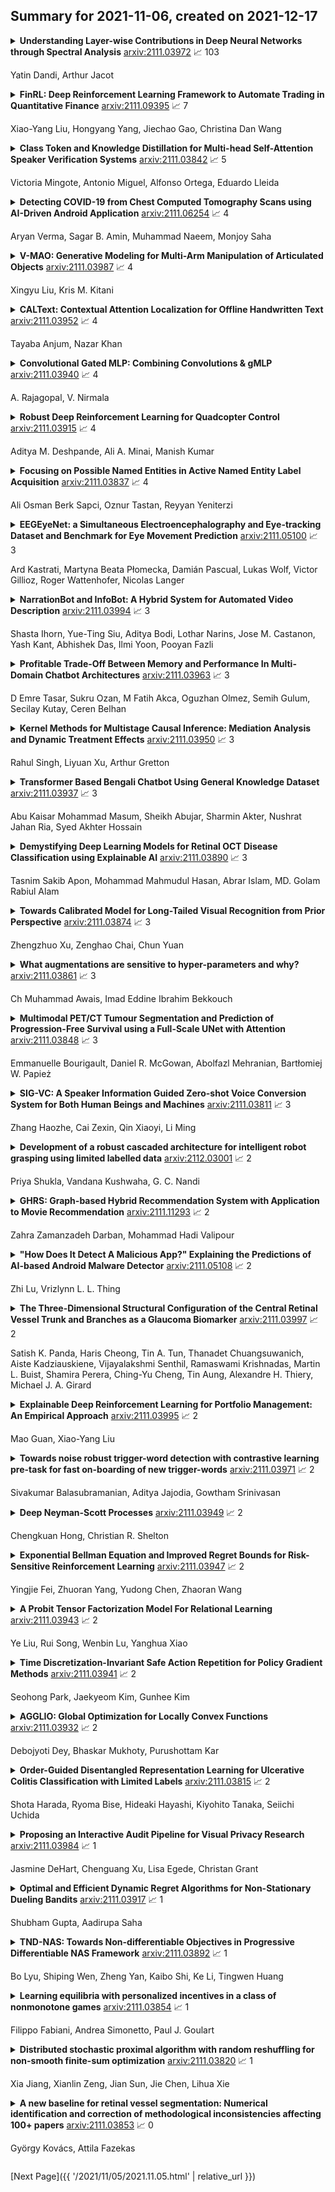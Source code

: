 ## Summary for 2021-11-06, created on 2021-12-17


<details><summary><b>Understanding Layer-wise Contributions in Deep Neural Networks through Spectral Analysis</b>
<a href="https://arxiv.org/abs/2111.03972">arxiv:2111.03972</a>
&#x1F4C8; 103 <br>
<p>Yatin Dandi, Arthur Jacot</p></summary>
<p>

**Abstract:** Spectral analysis is a powerful tool, decomposing any function into simpler parts. In machine learning, Mercer's theorem generalizes this idea, providing for any kernel and input distribution a natural basis of functions of increasing frequency. More recently, several works have extended this analysis to deep neural networks through the framework of Neural Tangent Kernel. In this work, we analyze the layer-wise spectral bias of Deep Neural Networks and relate it to the contributions of different layers in the reduction of generalization error for a given target function. We utilize the properties of Hermite polynomials and spherical harmonics to prove that initial layers exhibit a larger bias towards high-frequency functions defined on the unit sphere. We further provide empirical results validating our theory in high dimensional datasets for Deep Neural Networks.

</p>
</details>

<details><summary><b>FinRL: Deep Reinforcement Learning Framework to Automate Trading in Quantitative Finance</b>
<a href="https://arxiv.org/abs/2111.09395">arxiv:2111.09395</a>
&#x1F4C8; 7 <br>
<p>Xiao-Yang Liu, Hongyang Yang, Jiechao Gao, Christina Dan Wang</p></summary>
<p>

**Abstract:** Deep reinforcement learning (DRL) has been envisioned to have a competitive edge in quantitative finance. However, there is a steep development curve for quantitative traders to obtain an agent that automatically positions to win in the market, namely \textit{to decide where to trade, at what price} and \textit{what quantity}, due to the error-prone programming and arduous debugging. In this paper, we present the first open-source framework \textit{FinRL} as a full pipeline to help quantitative traders overcome the steep learning curve. FinRL is featured with simplicity, applicability and extensibility under the key principles, \textit{full-stack framework, customization, reproducibility} and \textit{hands-on tutoring}.
  Embodied as a three-layer architecture with modular structures, FinRL implements fine-tuned state-of-the-art DRL algorithms and common reward functions, while alleviating the debugging workloads. Thus, we help users pipeline the strategy design at a high turnover rate. At multiple levels of time granularity, FinRL simulates various markets as training environments using historical data and live trading APIs. Being highly extensible, FinRL reserves a set of user-import interfaces and incorporates trading constraints such as market friction, market liquidity and investor's risk-aversion. Moreover, serving as practitioners' stepping stones, typical trading tasks are provided as step-by-step tutorials, e.g., stock trading, portfolio allocation, cryptocurrency trading, etc.

</p>
</details>

<details><summary><b>Class Token and Knowledge Distillation for Multi-head Self-Attention Speaker Verification Systems</b>
<a href="https://arxiv.org/abs/2111.03842">arxiv:2111.03842</a>
&#x1F4C8; 5 <br>
<p>Victoria Mingote, Antonio Miguel, Alfonso Ortega, Eduardo Lleida</p></summary>
<p>

**Abstract:** This paper explores three novel approaches to improve the performance of speaker verification (SV) systems based on deep neural networks (DNN) using Multi-head Self-Attention (MSA) mechanisms and memory layers. Firstly, we propose the use of a learnable vector called Class token to replace the average global pooling mechanism to extract the embeddings. Unlike global average pooling, our proposal takes into account the temporal structure of the input what is relevant for the text-dependent SV task. The class token is concatenated to the input before the first MSA layer, and its state at the output is used to predict the classes. To gain additional robustness, we introduce two approaches. First, we have developed a Bayesian estimation of the class token. Second, we have added a distilled representation token for training a teacher-student pair of networks using the Knowledge Distillation (KD) philosophy, which is combined with the class token. This distillation token is trained to mimic the predictions from the teacher network, while the class token replicates the true label. All the strategies have been tested on the RSR2015-Part II and DeepMine-Part 1 databases for text-dependent SV, providing competitive results compared to the same architecture using the average pooling mechanism to extract average embeddings.

</p>
</details>

<details><summary><b>Detecting COVID-19 from Chest Computed Tomography Scans using AI-Driven Android Application</b>
<a href="https://arxiv.org/abs/2111.06254">arxiv:2111.06254</a>
&#x1F4C8; 4 <br>
<p>Aryan Verma, Sagar B. Amin, Muhammad Naeem, Monjoy Saha</p></summary>
<p>

**Abstract:** The COVID-19 (coronavirus disease 2019) pandemic affected more than 186 million people with over 4 million deaths worldwide by June 2021. The magnitude of which has strained global healthcare systems. Chest Computed Tomography (CT) scans have a potential role in the diagnosis and prognostication of COVID-19. Designing a diagnostic system which is cost-efficient and convenient to operate on resource-constrained devices like mobile phones would enhance the clinical usage of chest CT scans and provide swift, mobile, and accessible diagnostic capabilities. This work proposes developing a novel Android application that detects COVID-19 infection from chest CT scans using a highly efficient and accurate deep learning algorithm. It further creates an attention heatmap, augmented on the segmented lung parenchyma region in the CT scans through an algorithm developed as a part of this work, which shows the regions of infection in the lungs. We propose a selection approach combined with multi-threading for a faster generation of heatmaps on Android Device, which reduces the processing time by about 93%. The neural network trained to detect COVID-19 in this work is tested with F1 score and accuracy, both of 99.58% and sensitivity of 99.69%, which is better than most of the results in the domain of COVID diagnosis from CT scans. This work will be beneficial in high volume practices and help doctors triage patients in the early diagnosis of the COVID-19 quickly and efficiently.

</p>
</details>

<details><summary><b>V-MAO: Generative Modeling for Multi-Arm Manipulation of Articulated Objects</b>
<a href="https://arxiv.org/abs/2111.03987">arxiv:2111.03987</a>
&#x1F4C8; 4 <br>
<p>Xingyu Liu, Kris M. Kitani</p></summary>
<p>

**Abstract:** Manipulating articulated objects requires multiple robot arms in general. It is challenging to enable multiple robot arms to collaboratively complete manipulation tasks on articulated objects. In this paper, we present $\textbf{V-MAO}$, a framework for learning multi-arm manipulation of articulated objects. Our framework includes a variational generative model that learns contact point distribution over object rigid parts for each robot arm. The training signal is obtained from interaction with the simulation environment which is enabled by planning and a novel formulation of object-centric control for articulated objects. We deploy our framework in a customized MuJoCo simulation environment and demonstrate that our framework achieves a high success rate on six different objects and two different robots. We also show that generative modeling can effectively learn the contact point distribution on articulated objects.

</p>
</details>

<details><summary><b>CALText: Contextual Attention Localization for Offline Handwritten Text</b>
<a href="https://arxiv.org/abs/2111.03952">arxiv:2111.03952</a>
&#x1F4C8; 4 <br>
<p>Tayaba Anjum, Nazar Khan</p></summary>
<p>

**Abstract:** Recognition of Arabic-like scripts such as Persian and Urdu is more challenging than Latin-based scripts. This is due to the presence of a two-dimensional structure, context-dependent character shapes, spaces and overlaps, and placement of diacritics. Not much research exists for offline handwritten Urdu script which is the 10th most spoken language in the world. We present an attention based encoder-decoder model that learns to read Urdu in context. A novel localization penalty is introduced to encourage the model to attend only one location at a time when recognizing the next character. In addition, we comprehensively refine the only complete and publicly available handwritten Urdu dataset in terms of ground-truth annotations. We evaluate the model on both Urdu and Arabic datasets and show that contextual attention localization outperforms both simple attention and multi-directional LSTM models.

</p>
</details>

<details><summary><b>Convolutional Gated MLP: Combining Convolutions & gMLP</b>
<a href="https://arxiv.org/abs/2111.03940">arxiv:2111.03940</a>
&#x1F4C8; 4 <br>
<p>A. Rajagopal, V. Nirmala</p></summary>
<p>

**Abstract:** To the best of our knowledge, this is the first paper to introduce Convolutions to Gated MultiLayer Perceptron and contributes an implementation of this novel Deep Learning architecture. Google Brain introduced the gMLP in May 2021. Microsoft introduced Convolutions in Vision Transformer in Mar 2021. Inspired by both gMLP and CvT, we introduce convolutional layers in gMLP. CvT combined the power of Convolutions and Attention. Our implementation combines the best of Convolutional learning along with spatial gated MLP. Further, the paper visualizes how CgMLP learns. Visualizations show how CgMLP learns from features such as outline of a car. While Attention was the basis of much of recent progress in Deep Learning, gMLP proposed an approach that doesn't use Attention computation. In Transformer based approaches, a whole lot of Attention matrixes need to be learnt using vast amount of training data. In gMLP, the fine tunning for new tasks can be challenging by transfer learning with smaller datasets. We implement CgMLP and compares it with gMLP on CIFAR dataset. Experimental results explore the power of generaliza-tion of CgMLP, while gMLP tend to drastically overfit the training data.
  To summarize, the paper contributes a novel Deep Learning architecture and demonstrates the learning mechanism of CgMLP through visualizations, for the first time in literature.

</p>
</details>

<details><summary><b>Robust Deep Reinforcement Learning for Quadcopter Control</b>
<a href="https://arxiv.org/abs/2111.03915">arxiv:2111.03915</a>
&#x1F4C8; 4 <br>
<p>Aditya M. Deshpande, Ali A. Minai, Manish Kumar</p></summary>
<p>

**Abstract:** Deep reinforcement learning (RL) has made it possible to solve complex robotics problems using neural networks as function approximators. However, the policies trained on stationary environments suffer in terms of generalization when transferred from one environment to another. In this work, we use Robust Markov Decision Processes (RMDP) to train the drone control policy, which combines ideas from Robust Control and RL. It opts for pessimistic optimization to handle potential gaps between policy transfer from one environment to another. The trained control policy is tested on the task of quadcopter positional control. RL agents were trained in a MuJoCo simulator. During testing, different environment parameters (unseen during the training) were used to validate the robustness of the trained policy for transfer from one environment to another. The robust policy outperformed the standard agents in these environments, suggesting that the added robustness increases generality and can adapt to non-stationary environments.
  Codes: https://github.com/adipandas/gym_multirotor

</p>
</details>

<details><summary><b>Focusing on Possible Named Entities in Active Named Entity Label Acquisition</b>
<a href="https://arxiv.org/abs/2111.03837">arxiv:2111.03837</a>
&#x1F4C8; 4 <br>
<p>Ali Osman Berk Sapci, Oznur Tastan, Reyyan Yeniterzi</p></summary>
<p>

**Abstract:** Named entity recognition (NER) aims to identify mentions of named entities in an unstructured text and classify them into the predefined named entity classes. Even though deep learning-based pre-trained language models achieve good predictive performances, many domain-specific NERtasks still require a sufficient amount of labeled data. Active learning (AL), a general framework for the label acquisition problem, has been used for the NER tasks to minimize the annotation cost without sacrificing model performance. However, heavily imbalanced class distribution of tokens introduces challenges in designing effective AL querying methods for NER. We propose AL sentence query evaluation functions which pay more attention to possible positive tokens, and evaluate these proposed functions with both sentence-based and token-based cost evaluation strategies. We also propose a better data-driven normalization approach to penalize too long or too short sentences. Our experiments on three datasets from different domains reveal that the proposed approaches reduce the number of annotated tokens while achieving better or comparable prediction performance with conventional methods.

</p>
</details>

<details><summary><b>EEGEyeNet: a Simultaneous Electroencephalography and Eye-tracking Dataset and Benchmark for Eye Movement Prediction</b>
<a href="https://arxiv.org/abs/2111.05100">arxiv:2111.05100</a>
&#x1F4C8; 3 <br>
<p>Ard Kastrati, Martyna Beata Płomecka, Damián Pascual, Lukas Wolf, Victor Gillioz, Roger Wattenhofer, Nicolas Langer</p></summary>
<p>

**Abstract:** We present a new dataset and benchmark with the goal of advancing research in the intersection of brain activities and eye movements. Our dataset, EEGEyeNet, consists of simultaneous Electroencephalography (EEG) and Eye-tracking (ET) recordings from 356 different subjects collected from three different experimental paradigms. Using this dataset, we also propose a benchmark to evaluate gaze prediction from EEG measurements. The benchmark consists of three tasks with an increasing level of difficulty: left-right, angle-amplitude and absolute position. We run extensive experiments on this benchmark in order to provide solid baselines, both based on classical machine learning models and on large neural networks. We release our complete code and data and provide a simple and easy-to-use interface to evaluate new methods.

</p>
</details>

<details><summary><b>NarrationBot and InfoBot: A Hybrid System for Automated Video Description</b>
<a href="https://arxiv.org/abs/2111.03994">arxiv:2111.03994</a>
&#x1F4C8; 3 <br>
<p>Shasta Ihorn, Yue-Ting Siu, Aditya Bodi, Lothar Narins, Jose M. Castanon, Yash Kant, Abhishek Das, Ilmi Yoon, Pooyan Fazli</p></summary>
<p>

**Abstract:** Video accessibility is crucial for blind and low vision users for equitable engagements in education, employment, and entertainment. Despite the availability of professional and amateur services and tools, most human-generated descriptions are expensive and time consuming. Moreover, the rate of human-generated descriptions cannot match the speed of video production. To overcome the increasing gaps in video accessibility, we developed a hybrid system of two tools to 1) automatically generate descriptions for videos and 2) provide answers or additional descriptions in response to user queries on a video. Results from a mixed-methods study with 26 blind and low vision individuals show that our system significantly improved user comprehension and enjoyment of selected videos when both tools were used in tandem. In addition, participants reported no significant difference in their ability to understand videos when presented with autogenerated descriptions versus human-revised autogenerated descriptions. Our results demonstrate user enthusiasm about the developed system and its promise for providing customized access to videos. We discuss the limitations of the current work and provide recommendations for the future development of automated video description tools.

</p>
</details>

<details><summary><b>Profitable Trade-Off Between Memory and Performance In Multi-Domain Chatbot Architectures</b>
<a href="https://arxiv.org/abs/2111.03963">arxiv:2111.03963</a>
&#x1F4C8; 3 <br>
<p>D Emre Tasar, Sukru Ozan, M Fatih Akca, Oguzhan Olmez, Semih Gulum, Secilay Kutay, Ceren Belhan</p></summary>
<p>

**Abstract:** Text classification problem is a very broad field of study in the field of natural language processing. In short, the text classification problem is to determine which of the previously determined classes the given text belongs to. Successful studies have been carried out in this field in the past studies. In the study, Bidirectional Encoder Representations for Transformers (BERT), which is a frequently preferred method for solving the classification problem in the field of natural language processing, is used. By solving classification problems through a single model to be used in a chatbot architecture, it is aimed to alleviate the load on the server that will be created by more than one model used for solving more than one classification problem. At this point, with the masking method applied during the estimation of a single BERT model, which was created for classification in more than one subject, the estimation of the model was provided on a problem-based basis. Three separate data sets covering different fields from each other are divided by various methods in order to complicate the problem, and classification problems that are very close to each other in terms of field are also included in this way. The dataset used in this way consists of five classification problems with 154 classes. A BERT model containing all classification problems and other BERT models trained specifically for the problems were compared with each other in terms of performance and the space they occupied on the server.

</p>
</details>

<details><summary><b>Kernel Methods for Multistage Causal Inference: Mediation Analysis and Dynamic Treatment Effects</b>
<a href="https://arxiv.org/abs/2111.03950">arxiv:2111.03950</a>
&#x1F4C8; 3 <br>
<p>Rahul Singh, Liyuan Xu, Arthur Gretton</p></summary>
<p>

**Abstract:** We propose kernel ridge regression estimators for mediation analysis and dynamic treatment effects over short horizons. We allow treatments, covariates, and mediators to be discrete or continuous, and low, high, or infinite dimensional. We propose estimators of means, increments, and distributions of counterfactual outcomes with closed form solutions in terms of kernel matrix operations. For the continuous treatment case, we prove uniform consistency with finite sample rates. For the discrete treatment case, we prove root-n consistency, Gaussian approximation, and semiparametric efficiency. We conduct simulations then estimate mediated and dynamic treatment effects of the US Job Corps program for disadvantaged youth.

</p>
</details>

<details><summary><b>Transformer Based Bengali Chatbot Using General Knowledge Dataset</b>
<a href="https://arxiv.org/abs/2111.03937">arxiv:2111.03937</a>
&#x1F4C8; 3 <br>
<p>Abu Kaisar Mohammad Masum, Sheikh Abujar, Sharmin Akter, Nushrat Jahan Ria, Syed Akhter Hossain</p></summary>
<p>

**Abstract:** An AI chatbot provides an impressive response after learning from the trained dataset. In this decade, most of the research work demonstrates that deep neural models superior to any other model. RNN model regularly used for determining the sequence-related problem like a question and it answers. This approach acquainted with everyone as seq2seq learning. In a seq2seq model mechanism, it has encoder and decoder. The encoder embedded any input sequence, and the decoder embedded output sequence. For reinforcing the seq2seq model performance, attention mechanism added into the encoder and decoder. After that, the transformer model has introduced itself as a high-performance model with multiple attention mechanism for solving the sequence-related dilemma. This model reduces training time compared with RNN based model and also achieved state-of-the-art performance for sequence transduction. In this research, we applied the transformer model for Bengali general knowledge chatbot based on the Bengali general knowledge Question Answer (QA) dataset. It scores 85.0 BLEU on the applied QA data. To check the comparison of the transformer model performance, we trained the seq2seq model with attention on our dataset that scores 23.5 BLEU.

</p>
</details>

<details><summary><b>Demystifying Deep Learning Models for Retinal OCT Disease Classification using Explainable AI</b>
<a href="https://arxiv.org/abs/2111.03890">arxiv:2111.03890</a>
&#x1F4C8; 3 <br>
<p>Tasnim Sakib Apon, Mohammad Mahmudul Hasan, Abrar Islam, MD. Golam Rabiul Alam</p></summary>
<p>

**Abstract:** In the world of medical diagnostics, the adoption of various deep learning techniques is quite common as well as effective, and its statement is equally true when it comes to implementing it into the retina Optical Coherence Tomography (OCT) sector, but (i)These techniques have the black box characteristics that prevent the medical professionals to completely trust the results generated from them (ii)Lack of precision of these methods restricts their implementation in clinical and complex cases (iii)The existing works and models on the OCT classification are substantially large and complicated and they require a considerable amount of memory and computational power, reducing the quality of classifiers in real-time applications. To meet these problems, in this paper a self-developed CNN model has been proposed which is comparatively smaller and simpler along with the use of Lime that introduces Explainable AI to the study and helps to increase the interpretability of the model. This addition will be an asset to the medical experts for getting major and detailed information and will help them in making final decisions and will also reduce the opacity and vulnerability of the conventional deep learning models.

</p>
</details>

<details><summary><b>Towards Calibrated Model for Long-Tailed Visual Recognition from Prior Perspective</b>
<a href="https://arxiv.org/abs/2111.03874">arxiv:2111.03874</a>
&#x1F4C8; 3 <br>
<p>Zhengzhuo Xu, Zenghao Chai, Chun Yuan</p></summary>
<p>

**Abstract:** Real-world data universally confronts a severe class-imbalance problem and exhibits a long-tailed distribution, i.e., most labels are associated with limited instances. The naïve models supervised by such datasets would prefer dominant labels, encounter a serious generalization challenge and become poorly calibrated. We propose two novel methods from the prior perspective to alleviate this dilemma. First, we deduce a balance-oriented data augmentation named Uniform Mixup (UniMix) to promote mixup in long-tailed scenarios, which adopts advanced mixing factor and sampler in favor of the minority. Second, motivated by the Bayesian theory, we figure out the Bayes Bias (Bayias), an inherent bias caused by the inconsistency of prior, and compensate it as a modification on standard cross-entropy loss. We further prove that both the proposed methods ensure the classification calibration theoretically and empirically. Extensive experiments verify that our strategies contribute to a better-calibrated model, and their combination achieves state-of-the-art performance on CIFAR-LT, ImageNet-LT, and iNaturalist 2018.

</p>
</details>

<details><summary><b>What augmentations are sensitive to hyper-parameters and why?</b>
<a href="https://arxiv.org/abs/2111.03861">arxiv:2111.03861</a>
&#x1F4C8; 3 <br>
<p>Ch Muhammad Awais, Imad Eddine Ibrahim Bekkouch</p></summary>
<p>

**Abstract:** We apply augmentations to our dataset to enhance the quality of our predictions and make our final models more resilient to noisy data and domain drifts. Yet the question remains, how are these augmentations going to perform with different hyper-parameters? In this study we evaluate the sensitivity of augmentations with regards to the model's hyper parameters along with their consistency and influence by performing a Local Surrogate (LIME) interpretation on the impact of hyper-parameters when different augmentations are applied to a machine learning model. We have utilized Linear regression coefficients for weighing each augmentation. Our research has proved that there are some augmentations which are highly sensitive to hyper-parameters and others which are more resilient and reliable.

</p>
</details>

<details><summary><b>Multimodal PET/CT Tumour Segmentation and Prediction of Progression-Free Survival using a Full-Scale UNet with Attention</b>
<a href="https://arxiv.org/abs/2111.03848">arxiv:2111.03848</a>
&#x1F4C8; 3 <br>
<p>Emmanuelle Bourigault, Daniel R. McGowan, Abolfazl Mehranian, Bartłomiej W. Papież</p></summary>
<p>

**Abstract:** Segmentation of head and neck (H\&N) tumours and prediction of patient outcome are crucial for patient's disease diagnosis and treatment monitoring. Current developments of robust deep learning models are hindered by the lack of large multi-centre, multi-modal data with quality annotations. The MICCAI 2021 HEad and neCK TumOR (HECKTOR) segmentation and outcome prediction challenge creates a platform for comparing segmentation methods of the primary gross target volume on fluoro-deoxyglucose (FDG)-PET and Computed Tomography images and prediction of progression-free survival in H\&N oropharyngeal cancer.For the segmentation task, we proposed a new network based on an encoder-decoder architecture with full inter- and intra-skip connections to take advantage of low-level and high-level semantics at full scales. Additionally, we used Conditional Random Fields as a post-processing step to refine the predicted segmentation maps. We trained multiple neural networks for tumor volume segmentation, and these segmentations were ensembled achieving an average Dice Similarity Coefficient of 0.75 in cross-validation, and 0.76 on the challenge testing data set. For prediction of patient progression free survival task, we propose a Cox proportional hazard regression combining clinical, radiomic, and deep learning features. Our survival prediction model achieved a concordance index of 0.82 in cross-validation, and 0.62 on the challenge testing data set.

</p>
</details>

<details><summary><b>SIG-VC: A Speaker Information Guided Zero-shot Voice Conversion System for Both Human Beings and Machines</b>
<a href="https://arxiv.org/abs/2111.03811">arxiv:2111.03811</a>
&#x1F4C8; 3 <br>
<p>Zhang Haozhe, Cai Zexin, Qin Xiaoyi, Li Ming</p></summary>
<p>

**Abstract:** Nowadays, as more and more systems achieve good performance in traditional voice conversion (VC) tasks, people's attention gradually turns to VC tasks under extreme conditions. In this paper, we propose a novel method for zero-shot voice conversion. We aim to obtain intermediate representations for speaker-content disentanglement of speech to better remove speaker information and get pure content information. Accordingly, our proposed framework contains a module that removes the speaker information from the acoustic feature of the source speaker. Moreover, speaker information control is added to our system to maintain the voice cloning performance. The proposed system is evaluated by subjective and objective metrics. Results show that our proposed system significantly reduces the trade-off problem in zero-shot voice conversion, while it also manages to have high spoofing power to the speaker verification system.

</p>
</details>

<details><summary><b>Development of a robust cascaded architecture for intelligent robot grasping using limited labelled data</b>
<a href="https://arxiv.org/abs/2112.03001">arxiv:2112.03001</a>
&#x1F4C8; 2 <br>
<p>Priya Shukla, Vandana Kushwaha, G. C. Nandi</p></summary>
<p>

**Abstract:** Grasping objects intelligently is a challenging task even for humans and we spend a considerable amount of time during our childhood to learn how to grasp objects correctly. In the case of robots, we can not afford to spend that much time on making it to learn how to grasp objects effectively. Therefore, in the present research we propose an efficient learning architecture based on VQVAE so that robots can be taught with sufficient data corresponding to correct grasping. However, getting sufficient labelled data is extremely difficult in the robot grasping domain. To help solve this problem, a semi-supervised learning based model which has much more generalization capability even with limited labelled data set, has been investigated. Its performance shows 6\% improvement when compared with existing state-of-the-art models including our earlier model. During experimentation, It has been observed that our proposed model, RGGCNN2, performs significantly better, both in grasping isolated objects as well as objects in a cluttered environment, compared to the existing approaches which do not use unlabelled data for generating grasping rectangles. To the best of our knowledge, developing an intelligent robot grasping model (based on semi-supervised learning) trained through representation learning and exploiting the high-quality learning ability of GGCNN2 architecture with the limited number of labelled dataset together with the learned latent embeddings, can be used as a de-facto training method which has been established and also validated in this paper through rigorous hardware experimentations using Baxter (Anukul) research robot.

</p>
</details>

<details><summary><b>GHRS: Graph-based Hybrid Recommendation System with Application to Movie Recommendation</b>
<a href="https://arxiv.org/abs/2111.11293">arxiv:2111.11293</a>
&#x1F4C8; 2 <br>
<p>Zahra Zamanzadeh Darban, Mohammad Hadi Valipour</p></summary>
<p>

**Abstract:** Research about recommender systems emerges over the last decade and comprises valuable services to increase different companies' revenue. Several approaches exist in handling paper recommender systems. While most existing recommender systems rely either on a content-based approach or a collaborative approach, there are hybrid approaches that can improve recommendation accuracy using a combination of both approaches. Even though many algorithms are proposed using such methods, it is still necessary for further improvement. In this paper, we propose a recommender system method using a graph-based model associated with the similarity of users' ratings, in combination with users' demographic and location information. By utilizing the advantages of Autoencoder feature extraction, we extract new features based on all combined attributes. Using the new set of features for clustering users, our proposed approach (GHRS) has gained a significant improvement, which dominates other methods' performance in the cold-start problem. The experimental results on the MovieLens dataset show that the proposed algorithm outperforms many existing recommendation algorithms on recommendation accuracy.

</p>
</details>

<details><summary><b>"How Does It Detect A Malicious App?" Explaining the Predictions of AI-based Android Malware Detector</b>
<a href="https://arxiv.org/abs/2111.05108">arxiv:2111.05108</a>
&#x1F4C8; 2 <br>
<p>Zhi Lu, Vrizlynn L. L. Thing</p></summary>
<p>

**Abstract:** AI methods have been proven to yield impressive performance on Android malware detection. However, most AI-based methods make predictions of suspicious samples in a black-box manner without transparency on models' inference. The expectation on models' explainability and transparency by cyber security and AI practitioners to assure the trustworthiness increases. In this article, we present a novel model-agnostic explanation method for AI models applied for Android malware detection. Our proposed method identifies and quantifies the data features relevance to the predictions by two steps: i) data perturbation that generates the synthetic data by manipulating features' values; and ii) optimization of features attribution values to seek significant changes of prediction scores on the perturbed data with minimal feature values changes. The proposed method is validated by three experiments. We firstly demonstrate that our proposed model explanation method can aid in discovering how AI models are evaded by adversarial samples quantitatively. In the following experiments, we compare the explainability and fidelity of our proposed method with state-of-the-arts, respectively.

</p>
</details>

<details><summary><b>The Three-Dimensional Structural Configuration of the Central Retinal Vessel Trunk and Branches as a Glaucoma Biomarker</b>
<a href="https://arxiv.org/abs/2111.03997">arxiv:2111.03997</a>
&#x1F4C8; 2 <br>
<p>Satish K. Panda, Haris Cheong, Tin A. Tun, Thanadet Chuangsuwanich, Aiste Kadziauskiene, Vijayalakshmi Senthil, Ramaswami Krishnadas, Martin L. Buist, Shamira Perera, Ching-Yu Cheng, Tin Aung, Alexandre H. Thiery, Michael J. A. Girard</p></summary>
<p>

**Abstract:** Purpose: To assess whether the three-dimensional (3D) structural configuration of the central retinal vessel trunk and its branches (CRVT&B) could be used as a diagnostic marker for glaucoma. Method: We trained a deep learning network to automatically segment the CRVT&B from the B-scans of the optical coherence tomography (OCT) volume of the optic nerve head (ONH). Subsequently, two different approaches were used for glaucoma diagnosis using the structural configuration of the CRVT&B as extracted from the OCT volumes. In the first approach, we aimed to provide a diagnosis using only 3D CNN and the 3D structure of the CRVT&B. For the second approach, we projected the 3D structure of the CRVT&B orthographically onto three planes to obtain 2D images, and then a 2D CNN was used for diagnosis. The segmentation accuracy was evaluated using the Dice coefficient, whereas the diagnostic accuracy was assessed using the area under the receiver operating characteristic curves (AUC). The diagnostic performance of the CRVT&B was also compared with that of retinal nerve fiber layer (RNFL) thickness. Results: Our segmentation network was able to efficiently segment retinal blood vessels from OCT scans. On a test set, we achieved a Dice coefficient of 0.81\pm0.07. The 3D and 2D diagnostic networks were able to differentiate glaucoma from non-glaucoma subjects with accuracies of 82.7% and 83.3%, respectively. The corresponding AUCs for CRVT&B were 0.89 and 0.90, higher than those obtained with RNFL thickness alone. Conclusions: Our work demonstrated that the diagnostic power of the CRVT&B is superior to that of a gold-standard glaucoma parameter, i.e., RNFL thickness. Our work also suggested that the major retinal blood vessels form a skeleton -- the configuration of which may be representative of major ONH structural changes as typically observed with the development and progression of glaucoma.

</p>
</details>

<details><summary><b>Explainable Deep Reinforcement Learning for Portfolio Management: An Empirical Approach</b>
<a href="https://arxiv.org/abs/2111.03995">arxiv:2111.03995</a>
&#x1F4C8; 2 <br>
<p>Mao Guan, Xiao-Yang Liu</p></summary>
<p>

**Abstract:** Deep reinforcement learning (DRL) has been widely studied in the portfolio management task. However, it is challenging to understand a DRL-based trading strategy because of the black-box nature of deep neural networks. In this paper, we propose an empirical approach to explain the strategies of DRL agents for the portfolio management task. First, we use a linear model in hindsight as the reference model, which finds the best portfolio weights by assuming knowing actual stock returns in foresight. In particular, we use the coefficients of a linear model in hindsight as the reference feature weights. Secondly, for DRL agents, we use integrated gradients to define the feature weights, which are the coefficients between reward and features under a linear regression model. Thirdly, we study the prediction power in two cases, single-step prediction and multi-step prediction. In particular, we quantify the prediction power by calculating the linear correlations between the feature weights of a DRL agent and the reference feature weights, and similarly for machine learning methods. Finally, we evaluate a portfolio management task on Dow Jones 30 constituent stocks during 01/01/2009 to 09/01/2021. Our approach empirically reveals that a DRL agent exhibits a stronger multi-step prediction power than machine learning methods.

</p>
</details>

<details><summary><b>Towards noise robust trigger-word detection with contrastive learning pre-task for fast on-boarding of new trigger-words</b>
<a href="https://arxiv.org/abs/2111.03971">arxiv:2111.03971</a>
&#x1F4C8; 2 <br>
<p>Sivakumar Balasubramanian, Aditya Jajodia, Gowtham Srinivasan</p></summary>
<p>

**Abstract:** Trigger-word detection plays an important role as the entry point of user's communication with voice assistants. But supporting a particular word as a trigger-word involves huge amount of data collection, augmentation and labelling for that word. This makes supporting new trigger-words a tedious and time consuming process. To combat this, we explore the use of contrastive learning as a pre-training task that helps the detection model to generalize to different words and noise conditions. We explore supervised contrastive techniques and also propose a self-supervised technique using chunked words from long sentence audios. We show that the contrastive pre-training techniques have comparable results to a traditional classification pre-training on new trigger words with less data availability.

</p>
</details>

<details><summary><b>Deep Neyman-Scott Processes</b>
<a href="https://arxiv.org/abs/2111.03949">arxiv:2111.03949</a>
&#x1F4C8; 2 <br>
<p>Chengkuan Hong, Christian R. Shelton</p></summary>
<p>

**Abstract:** A Neyman-Scott process is a special case of a Cox process. The latent and observable stochastic processes are both Poisson processes. We consider a deep Neyman-Scott process in this paper, for which the building components of a network are all Poisson processes. We develop an efficient posterior sampling via Markov chain Monte Carlo and use it for likelihood-based inference. Our method opens up room for the inference in sophisticated hierarchical point processes. We show in the experiments that more hidden Poisson processes brings better performance for likelihood fitting and events types prediction. We also compare our method with state-of-the-art models for temporal real-world datasets and demonstrate competitive abilities for both data fitting and prediction, using far fewer parameters.

</p>
</details>

<details><summary><b>Exponential Bellman Equation and Improved Regret Bounds for Risk-Sensitive Reinforcement Learning</b>
<a href="https://arxiv.org/abs/2111.03947">arxiv:2111.03947</a>
&#x1F4C8; 2 <br>
<p>Yingjie Fei, Zhuoran Yang, Yudong Chen, Zhaoran Wang</p></summary>
<p>

**Abstract:** We study risk-sensitive reinforcement learning (RL) based on the entropic risk measure. Although existing works have established non-asymptotic regret guarantees for this problem, they leave open an exponential gap between the upper and lower bounds. We identify the deficiencies in existing algorithms and their analysis that result in such a gap. To remedy these deficiencies, we investigate a simple transformation of the risk-sensitive Bellman equations, which we call the exponential Bellman equation. The exponential Bellman equation inspires us to develop a novel analysis of Bellman backup procedures in risk-sensitive RL algorithms, and further motivates the design of a novel exploration mechanism. We show that these analytic and algorithmic innovations together lead to improved regret upper bounds over existing ones.

</p>
</details>

<details><summary><b>A Probit Tensor Factorization Model For Relational Learning</b>
<a href="https://arxiv.org/abs/2111.03943">arxiv:2111.03943</a>
&#x1F4C8; 2 <br>
<p>Ye Liu, Rui Song, Wenbin Lu, Yanghua Xiao</p></summary>
<p>

**Abstract:** With the proliferation of knowledge graphs, modeling data with complex multirelational structure has gained increasing attention in the area of statistical relational learning. One of the most important goals of statistical relational learning is link prediction, i.e., predicting whether certain relations exist in the knowledge graph. A large number of models and algorithms have been proposed to perform link prediction, among which tensor factorization method has proven to achieve state-of-the-art performance in terms of computation efficiency and prediction accuracy. However, a common drawback of the existing tensor factorization models is that the missing relations and non-existing relations are treated in the same way, which results in a loss of information. To address this issue, we propose a binary tensor factorization model with probit link, which not only inherits the computation efficiency from the classic tensor factorization model but also accounts for the binary nature of relational data. Our proposed probit tensor factorization (PTF) model shows advantages in both the prediction accuracy and interpretability

</p>
</details>

<details><summary><b>Time Discretization-Invariant Safe Action Repetition for Policy Gradient Methods</b>
<a href="https://arxiv.org/abs/2111.03941">arxiv:2111.03941</a>
&#x1F4C8; 2 <br>
<p>Seohong Park, Jaekyeom Kim, Gunhee Kim</p></summary>
<p>

**Abstract:** In reinforcement learning, continuous time is often discretized by a time scale $δ$, to which the resulting performance is known to be highly sensitive. In this work, we seek to find a $δ$-invariant algorithm for policy gradient (PG) methods, which performs well regardless of the value of $δ$. We first identify the underlying reasons that cause PG methods to fail as $δ\to 0$, proving that the variance of the PG estimator can diverge to infinity in stochastic environments under a certain assumption of stochasticity. While durative actions or action repetition can be employed to have $δ$-invariance, previous action repetition methods cannot immediately react to unexpected situations in stochastic environments. We thus propose a novel $δ$-invariant method named Safe Action Repetition (SAR) applicable to any existing PG algorithm. SAR can handle the stochasticity of environments by adaptively reacting to changes in states during action repetition. We empirically show that our method is not only $δ$-invariant but also robust to stochasticity, outperforming previous $δ$-invariant approaches on eight MuJoCo environments with both deterministic and stochastic settings. Our code is available at https://vision.snu.ac.kr/projects/sar.

</p>
</details>

<details><summary><b>AGGLIO: Global Optimization for Locally Convex Functions</b>
<a href="https://arxiv.org/abs/2111.03932">arxiv:2111.03932</a>
&#x1F4C8; 2 <br>
<p>Debojyoti Dey, Bhaskar Mukhoty, Purushottam Kar</p></summary>
<p>

**Abstract:** This paper presents AGGLIO (Accelerated Graduated Generalized LInear-model Optimization), a stage-wise, graduated optimization technique that offers global convergence guarantees for non-convex optimization problems whose objectives offer only local convexity and may fail to be even quasi-convex at a global scale. In particular, this includes learning problems that utilize popular activation functions such as sigmoid, softplus and SiLU that yield non-convex training objectives. AGGLIO can be readily implemented using point as well as mini-batch SGD updates and offers provable convergence to the global optimum in general conditions. In experiments, AGGLIO outperformed several recently proposed optimization techniques for non-convex and locally convex objectives in terms of convergence rate as well as convergent accuracy. AGGLIO relies on a graduation technique for generalized linear models, as well as a novel proof strategy, both of which may be of independent interest.

</p>
</details>

<details><summary><b>Order-Guided Disentangled Representation Learning for Ulcerative Colitis Classification with Limited Labels</b>
<a href="https://arxiv.org/abs/2111.03815">arxiv:2111.03815</a>
&#x1F4C8; 2 <br>
<p>Shota Harada, Ryoma Bise, Hideaki Hayashi, Kiyohito Tanaka, Seiichi Uchida</p></summary>
<p>

**Abstract:** Ulcerative colitis (UC) classification, which is an important task for endoscopic diagnosis, involves two main difficulties. First, endoscopic images with the annotation about UC (positive or negative) are usually limited. Second, they show a large variability in their appearance due to the location in the colon. Especially, the second difficulty prevents us from using existing semi-supervised learning techniques, which are the common remedy for the first difficulty. In this paper, we propose a practical semi-supervised learning method for UC classification by newly exploiting two additional features, the location in a colon (e.g., left colon) and image capturing order, both of which are often attached to individual images in endoscopic image sequences. The proposed method can extract the essential information of UC classification efficiently by a disentanglement process with those features. Experimental results demonstrate that the proposed method outperforms several existing semi-supervised learning methods in the classification task, even with a small number of annotated images.

</p>
</details>

<details><summary><b>Proposing an Interactive Audit Pipeline for Visual Privacy Research</b>
<a href="https://arxiv.org/abs/2111.03984">arxiv:2111.03984</a>
&#x1F4C8; 1 <br>
<p>Jasmine DeHart, Chenguang Xu, Lisa Egede, Christan Grant</p></summary>
<p>

**Abstract:** In an ideal world, deployed machine learning models will enhance our society. We hope that those models will provide unbiased and ethical decisions that will benefit everyone. However, this is not always the case; issues arise during the data preparation process throughout the steps leading to the models' deployment. The continued use of biased datasets and processes will adversely damage communities and increase the cost of fixing the problem later. In this work, we walk through the decision-making process that a researcher should consider before, during, and after a system deployment to understand the broader impacts of their research in the community. Throughout this paper, we discuss fairness, privacy, and ownership issues in the machine learning pipeline; we assert the need for a responsible human-over-the-loop methodology to bring accountability into the machine learning pipeline, and finally, reflect on the need to explore research agendas that have harmful societal impacts. We examine visual privacy research and draw lessons that can apply broadly to artificial intelligence. Our goal is to systematically analyze the machine learning pipeline for visual privacy and bias issues. We hope to raise stakeholder (e.g., researchers, modelers, corporations) awareness as these issues propagate in this pipeline's various machine learning phases.

</p>
</details>

<details><summary><b>Optimal and Efficient Dynamic Regret Algorithms for Non-Stationary Dueling Bandits</b>
<a href="https://arxiv.org/abs/2111.03917">arxiv:2111.03917</a>
&#x1F4C8; 1 <br>
<p>Shubham Gupta, Aadirupa Saha</p></summary>
<p>

**Abstract:** We study the problem of \emph{dynamic regret minimization} in $K$-armed Dueling Bandits under non-stationary or time varying preferences. This is an online learning setup where the agent chooses a pair of items at each round and observes only a relative binary `win-loss' feedback for this pair, sampled from an underlying preference matrix at that round. We first study the problem of static-regret minimization for adversarial preference sequences and design an efficient algorithm with $O(\sqrt{KT})$ high probability regret. We next use similar algorithmic ideas to propose an efficient and provably optimal algorithm for dynamic-regret minimization under two notions of non-stationarities. In particular, we establish $\tO(\sqrt{SKT})$ and $\tO({V_T^{1/3}K^{1/3}T^{2/3}})$ dynamic-regret guarantees, $S$ being the total number of `effective-switches' in the underlying preference relations and $V_T$ being a measure of `continuous-variation' non-stationarity. The complexity of these problems have not been studied prior to this work despite the practicability of non-stationary environments in real world systems. We justify the optimality of our algorithms by proving matching lower bound guarantees under both the above-mentioned notions of non-stationarities. Finally, we corroborate our results with extensive simulations and compare the efficacy of our algorithms over state-of-the-art baselines.

</p>
</details>

<details><summary><b>TND-NAS: Towards Non-differentiable Objectives in Progressive Differentiable NAS Framework</b>
<a href="https://arxiv.org/abs/2111.03892">arxiv:2111.03892</a>
&#x1F4C8; 1 <br>
<p>Bo Lyu, Shiping Wen, Zheng Yan, Kaibo Shi, Ke Li, Tingwen Huang</p></summary>
<p>

**Abstract:** Differentiable architecture search has gradually become the mainstream research topic in the field of Neural Architecture Search (NAS) for its capability to improve efficiency compared with the early NAS (EA-based, RL-based) methods. Recent differentiable NAS also aims at further improving search efficiency, reducing the GPU-memory consumption, and addressing the "depth gap" issue. However, these methods are no longer capable of tackling the non-differentiable objectives, let alone multi-objectives, e.g., performance, robustness, efficiency, and other metrics. We propose an end-to-end architecture search framework towards non-differentiable objectives, TND-NAS, with the merits of the high efficiency in differentiable NAS framework and the compatibility among non-differentiable metrics in Multi-objective NAS (MNAS). Under differentiable NAS framework, with the continuous relaxation of the search space, TND-NAS has the architecture parameters ($α$) been optimized in discrete space, while resorting to the search policy of progressively shrinking the supernetwork by $α$. Our representative experiment takes two objectives (Parameters, Accuracy) as an example, we achieve a series of high-performance compact architectures on CIFAR10 (1.09M/3.3%, 2.4M/2.95%, 9.57M/2.54%) and CIFAR100 (2.46M/18.3%, 5.46/16.73%, 12.88/15.20%) datasets. Favorably, under real-world scenarios (resource-constrained, platform-specialized), the Pareto-optimal solutions can be conveniently reached by TND-NAS.

</p>
</details>

<details><summary><b>Learning equilibria with personalized incentives in a class of nonmonotone games</b>
<a href="https://arxiv.org/abs/2111.03854">arxiv:2111.03854</a>
&#x1F4C8; 1 <br>
<p>Filippo Fabiani, Andrea Simonetto, Paul J. Goulart</p></summary>
<p>

**Abstract:** We consider quadratic, nonmonotone generalized Nash equilibrium problems with symmetric interactions among the agents, which are known to be potential. As may happen in practical cases, we envision a scenario in which an explicit expression of the underlying potential function is not available, and we design a two-layer Nash equilibrium seeking algorithm. In the proposed scheme, a coordinator iteratively integrates the noisy agents' feedback to learn the pseudo-gradients of the agents, and then design personalized incentives for them. On their side, the agents receive those personalized incentives, compute a solution to an extended game, and then return feedback measures to the coordinator. We show that our algorithm returns an equilibrium in case the coordinator is endowed with standard learning policies, and corroborate our results on a numerical instance of a hypomonotone game.

</p>
</details>

<details><summary><b>Distributed stochastic proximal algorithm with random reshuffling for non-smooth finite-sum optimization</b>
<a href="https://arxiv.org/abs/2111.03820">arxiv:2111.03820</a>
&#x1F4C8; 1 <br>
<p>Xia Jiang, Xianlin Zeng, Jian Sun, Jie Chen, Lihua Xie</p></summary>
<p>

**Abstract:** The non-smooth finite-sum minimization is a fundamental problem in machine learning. This paper develops a distributed stochastic proximal-gradient algorithm with random reshuffling to solve the finite-sum minimization over time-varying multi-agent networks. The objective function is a sum of differentiable convex functions and non-smooth regularization. Each agent in the network updates local variables with a constant step-size by local information and cooperates to seek an optimal solution. We prove that local variable estimates generated by the proposed algorithm achieve consensus and are attracted to a neighborhood of the optimal solution in expectation with an $\mathcal{O}(\frac{1}{T}+\frac{1}{\sqrt{T}})$ convergence rate. In addition, this paper shows that the steady-state error of the objective function can be arbitrarily small by choosing small enough step-sizes. Finally, some comparative simulations are provided to verify the convergence performance of the proposed algorithm.

</p>
</details>

<details><summary><b>A new baseline for retinal vessel segmentation: Numerical identification and correction of methodological inconsistencies affecting 100+ papers</b>
<a href="https://arxiv.org/abs/2111.03853">arxiv:2111.03853</a>
&#x1F4C8; 0 <br>
<p>György Kovács, Attila Fazekas</p></summary>
<p>

**Abstract:** In the last 15 years, the segmentation of vessels in retinal images has become an intensively researched problem in medical imaging, with hundreds of algorithms published. One of the de facto benchmarking data sets of vessel segmentation techniques is the DRIVE data set. Since DRIVE contains a predefined split of training and test images, the published performance results of the various segmentation techniques should provide a reliable ranking of the algorithms. Including more than 100 papers in the study, we performed a detailed numerical analysis of the coherence of the published performance scores. We found inconsistencies in the reported scores related to the use of the field of view (FoV), which has a significant impact on the performance scores. We attempted to eliminate the biases using numerical techniques to provide a more realistic picture of the state of the art. Based on the results, we have formulated several findings, most notably: despite the well-defined test set of DRIVE, most rankings in published papers are based on non-comparable figures; in contrast to the near-perfect accuracy scores reported in the literature, the highest accuracy score achieved to date is 0.9582 in the FoV region, which is 1% higher than that of human annotators. The methods we have developed for identifying and eliminating the evaluation biases can be easily applied to other domains where similar problems may arise.

</p>
</details>


[Next Page]({{ '/2021/11/05/2021.11.05.html' | relative_url }})
